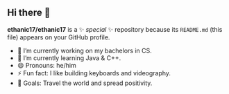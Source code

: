 ## Hi there 👋


**ethanic17/ethanic17** is a ✨ _special_ ✨ repository because its `README.md` (this file) appears on your GitHub profile.

- 🔭 I’m currently working on my bachelors in CS. 
- 🌱 I’m currently learning Java & C++. 
- 😄 Pronouns: he/him
- ⚡ Fun fact: I like building keyboards and videography.
- 🙌 Goals: Travel the world and spread positivity. 



